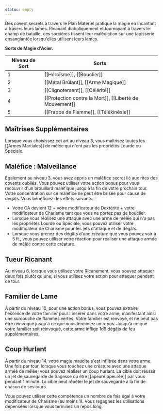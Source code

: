 ```yaml
---
status: empty
---
```

Des covent secrets à travers le Plan Matériel pratique la magie en incantant à travers leurs lames. Ricanant diaboliquement et tournoyant à travers le champ de bataille, ces sorcières tissent leur malédiction sur une tapisserie ensanglantée lorsqu'elles utilisent leurs lames.


**Sorts de Magie d'Acier.**

| Niveau de Sort | Sorts |
| -------------- | ----- |
| 1 | [[Héroïsme]], [[Bouclier]] |
| 2 | [[Métal Brûlant]], [[Arme Magique]] |
| 3 | [[Clignotement]], [[Célérité]] |
| 4 | [[Protection contre la Mort]], [[Liberté de Mouvement]] |
| 5 | [[Frappe de Flamme]], [[Télékinésie]] |

## Maîtrises Supplémentaires

Lorsque vous choisissez cet art au niveau 3, vous maîtrisez toutes les [[Armes Martiales]] de mêlée qui n'ont pas les propriétés Lourde ou Spéciale.

## Maléfice : Malveillance

Également au niveau 3, vous avez appris un maléfice secret lié aux rites des covents oubliés. Vous pouvez utiliser votre action bonus pour vous recouvrir d'un brouillard maléfique jusqu'à la fin de votre prochain tour. Votre concentration sur ce maléfice ne peut être brisée pour cause de dégâts. Vous bénéficiez des effets suivants : 

 - Votre CA devient 12 + votre modificateur de Dextérité + votre modificateur de Charisme tant que vous ne portez pas de bouclier.
 - Lorsque vous réalisez une attaque avec une arme de mêlée qui n'a pas les propriétés Lourde ou Spéciale, vous pouvez utiliser votre modificateur de Charisme pour les jets d'attaque et de dégâts.
 - Lorsque vous prenez des dégâts d'une créature que vous pouvez voir à 5 ft., vous pouvez utiliser votre réaction pour réaliser une attaque armée de mêlée contre cette créature.

## Tueur Ricanant

Au niveau 6, lorsque vous utilisez votre Ricanement, vous pouvez attaquer deux fois plutôt qu'une, si vous utilisez votre action pour attaquer pendant ce tour.

## Familier de Lame

À partir du niveau 10, pour une action bonus, vous pouvez extraire l'essence de votre familier pour l'insérer dans votre arme, manifestant ainsi une surcouche de flammes vertes. Votre familier est renvoyé, et ne peut pas être réinvoqué jusqu'à ce que vous terminiez un repos. Jusqu'à ce que votre familier soit réinvoqué, cette arme inflige 1d8 dégâts de feu supplémentaires.

## Coup Hurlant

À partir du niveau 14, votre magie maudite s'est infiltrée dans votre arme. Une fois par tour, lorsque vous touchez une créature avec une attaque armée de mêlée, vous pouvez réaliser un coup hurlant. La cible doit réussir un jet de sauvegarde de Sagesse ou être [[apeuré|apeurée]] par vous pendant 1 minute. La cible peut répéter le jet de sauvegarde à la fin de chacun de ses tours.

Vous pouvez utiliser cette compétence un nombre de fois égal à votre modificateur de Charisme (au moins 1). Vous regagnez les utilisations dépensées lorsque vous terminez un repos long.
